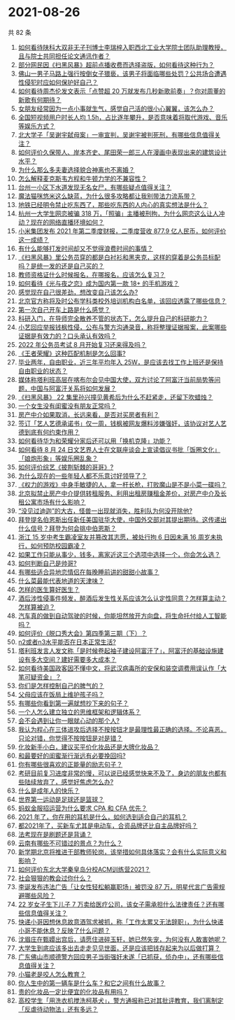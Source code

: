 # 2021-08-26

共 82 条

<!-- BEGIN -->
<!-- 最后更新时间 Thu Aug 26 2021 10:14:36 GMT+0800 (China Standard Time) -->

1. [如何看待陕科大双非无子刊博士李瑞梓入职西北工业大学院士团队助理教授，且与院士共同担任论文通讯作者？](https://www.zhihu.com/question/481401794)
1. [部分网民因《扫黑风暴》超前点播收费而选择盗版，如何看待这种行为？](https://www.zhihu.com/question/482317227)
1. [佛山一男子马路上强行按倒女子猥亵，该男子将面临哪些处罚？公共场合遭遇性侵犯时应如何保护好自己？](https://www.zhihu.com/question/482421999)
1. [如何看待周杰伦发文表示「点赞超 20
   万就发布几秒新歌前奏」？你对周董的新歌有何期待？](https://www.zhihu.com/question/482389585)
1. [女朋友经常因为一点小事就生气，感觉自己活的很小心翼翼，该怎么办？](https://www.zhihu.com/question/369240208)
1. [全国短视频用户时长人均
   1.5h，占比逐年攀升，是否意味着将取代游戏、音乐等娱乐方式？](https://www.zhihu.com/question/482183971)
1. [北大学子「吴谢宇弑母案」一审宣判，吴谢宇被判死刑，有哪些信息值得关注？](https://www.zhihu.com/question/482379648)
1. [如何评价久保带人、岸本齐史、尾田荣一郎三人在漫画中表现出来的建筑设计水平？](https://www.zhihu.com/question/23204659)
1. [为什么那么多夫妻选择貌合神离也不离婚？](https://www.zhihu.com/question/480287058)
1. [怎么解释麦克斯韦方程和牛顿力学的不兼容性？](https://www.zhihu.com/question/52992989)
1. [台州一小区下水道发现无名女尸，有哪些疑点值得关注？](https://www.zhihu.com/question/482410321)
1. [魔法猫咪悠米这么缺蓝，为什么很多攻略都让我别带法力流系带？](https://www.zhihu.com/question/481730425)
1. [地铁已经明令禁止吃东西了，那些吃东西的人内心的真实想法是什么？](https://www.zhihu.com/question/482328747)
1. [杭州一大学生网恋被骗 318
   万，「照骗」主播被刑拘，为什么网恋这么让人冲动？现在的网络直播环境如何？](https://www.zhihu.com/question/482532943)
1. [小米集团发布 2021 年第二季度财报，二季度营收 877.9
   亿人民币，如何评价这一成绩？](https://www.zhihu.com/question/482437885)
1. [有什么能够打发时间却又不觉得浪费时间的事情？](https://www.zhihu.com/question/301386253)
1. [《扫黑风暴》里公务员穿的都是白衬衫和黑夹克，这样的穿着是公务员标配吗？是统一发的还是自己买的？](https://www.zhihu.com/question/482085356)
1. [教师资格证什么时候报名，在哪报名，应该怎么复习？](https://www.zhihu.com/question/324659524)
1. [如何看待《光与夜之恋》成为国内第一款 18+ 的手机游戏？](https://www.zhihu.com/question/482447312)
1. [感觉现在自己很差劲，想改变自己该怎么办?](https://www.zhihu.com/question/473565631)
1. [北京官方称将及时公布学科类校外培训机构白名单，该回应透露了哪些信息？](https://www.zhihu.com/question/482318934)
1. [第一次自己开车上路是什么感觉？](https://www.zhihu.com/question/41205857)
1. [科研入门，在导师完全散养不管的状态下，怎么提升自己的科研能力？](https://www.zhihu.com/question/385466539)
1. [小艺回应举报钱枫性侵，公布与警方沟通录音，称将整理证据报案，此案哪些证据是有效力的？口头承认有效吗？](https://www.zhihu.com/question/482268240)
1. [2022 年公务员考试 8 月开始复习还来得及吗？](https://www.zhihu.com/question/473891541)
1. [《王者荣耀》这种匹配机制是怎么回事?](https://www.zhihu.com/question/460284443)
1. [毕业两年，自由职业，近三年平均年入
   25W，是应该去找工作上班还是保持自由职业的状态？](https://www.zhihu.com/question/480111741)
1. [媒体称塔利班高层在喀布尔会见中国大使，双方讨论了阿富汗当前局势等问题，中国与阿富汗关系将如何发展？](https://www.zhihu.com/question/482332246)
1. [《扫黑风暴》 22
   集里孙兴撞见黄希后为什么不赶紧走，还留下吹蜡烛？](https://www.zhihu.com/question/482266141)
1. [一个女生没有闺蜜没有朋友正常吗？](https://www.zhihu.com/question/474728427)
1. [房产中介如果取消，长远来看，是否对买房者有利？](https://www.zhihu.com/question/481297553)
1. [签订「艺人艺德承诺书」仅一周，钱枫被网友爆料涉嫌强奸，该协议对艺人艺德到底有何约束作用？](https://www.zhihu.com/question/482163098)
1. [如何看待华为和荣耀分家后还可以用「换机克隆」功能？](https://www.zhihu.com/question/482172394)
1. [如何看待 8 月 24
   日文艺界人士在文联座谈会上宣读倡议书批「饭圈文化」「娘炮形象」等娱乐圈乱象？](https://www.zhihu.com/question/482332616)
1. [如何评价综艺《披荆斩棘的哥哥》?](https://www.zhihu.com/question/404096914)
1. [为什么现在的一些年轻人都不乐意讨好领导了？](https://www.zhihu.com/question/481164367)
1. [《权力的游戏》中身手敏捷的人，拿一杆长枪，打败魔山是不是小菜一碟吗？](https://www.zhihu.com/question/479161555)
1. [北京拟禁止房产中介提供转租服务、利用出租房赚租金差价，对房产中介及长租公寓市场有什么影响？](https://www.zhihu.com/question/482343512)
1. [“没见过迪迦”的大古，怪兽一出现就消失，胜利队为何没开除他?](https://www.zhihu.com/question/479370188)
1. [拜登提名伯恩斯出任新任美国驻华大使，中国外交部对其提出期待。这传递出什么信号？拜登为何会挑中伯恩斯？](https://www.zhihu.com/question/481886961)
1. [浙江 15 岁中考生霸凌室友并篡改其志愿，被处行拘 6 日因未满 16
   周岁未执行，如何预防校园霸凌？](https://www.zhihu.com/question/482301261)
1. [如果工作只能从事少，钱多，离家近这三个选项中选择一个，你会怎么选？](https://www.zhihu.com/question/468961266)
1. [如何判断自己是帅哥?](https://www.zhihu.com/question/475005927)
1. [有哪些适合异地恋情侣在每晚睡前讲的甜甜小故事？](https://www.zhihu.com/question/50254255)
1. [什么菜最能代表地道的天津味？](https://www.zhihu.com/question/478359732)
1. [怎样的医生算好医生？](https://www.zhihu.com/question/451328368)
1. [酒后涉性侵事件频发，醉酒后发生性关系应该怎么认定性同意？怎样算主动？怎样算被迫？](https://www.zhihu.com/question/482316275)
1. [汽车真的做到自动驾驶的时候，你能坦然放开方向盘，将生命托付给人工智能吗？](https://www.zhihu.com/question/451423577)
1. [如何评价《脱口秀大会》第四季第三期（下）？](https://www.zhihu.com/question/482432558)
1. [n2或者n3水平能否在日本正常生活?](https://www.zhihu.com/question/481074941)
1. [塔利班发言人发文称「是时候卷起袖子建设阿富汗了」，阿富汗的基础设施建设有多大空间？建好需要多大成本？](https://www.zhihu.com/question/482424720)
1. [如何看待美国政客因不懂中文，将武汉病毒所的安保和装空调费用误认作「大笔可疑资金」？](https://www.zhihu.com/question/482301233)
1. [你们是怎样控制自己的脾气的？](https://www.zhihu.com/question/481813533)
1. [父母应该在饭局上维护孩子吗？](https://www.zhihu.com/question/419829368)
1. [有哪些你看到第一遍就想抄下来的句子？](https://www.zhihu.com/question/479314330)
1. [一个人怎么建立独立的思维框架和逻辑体系？](https://www.zhihu.com/question/442047678)
1. [会不会遇到让你一眼就心动的那个人?](https://www.zhihu.com/question/480730360)
1. [我认为程心在三体进攻后选择不按按钮才是最理性最正确的选择。不论喜恶，只论对错，你觉得不按按钮是对是错？](https://www.zhihu.com/question/313151101)
1. [化妆新手小白，建议买平价化妆品还是大牌化妆品？](https://www.zhihu.com/question/480727965)
1. [和最要好的闺蜜渐行渐远有必要挽回吗?](https://www.zhihu.com/question/481102007)
1. [你有哪些很喜欢的正能量的励志句子？](https://www.zhihu.com/question/437089602)
1. [考研目前复习进度非常的慢，可以说已经感觉快来不及了，身边的朋友也都有些陆续放弃了，感觉好焦虑怎么办?](https://www.zhihu.com/question/478691040)
1. [什么是成年人的快乐？](https://www.zhihu.com/question/478367374)
1. [世界第一运动是足球还是篮球？](https://www.zhihu.com/question/374583793)
1. [蚂蚁金服招运营为什么要求 CPA 和 CFA 优先？](https://www.zhihu.com/question/471686496)
1. [2021 年了，你在用的耳机是什么，如何选到适合自己的耳机？](https://www.zhihu.com/question/473477105)
1. [都2021年了，买新车尤其是电动车，合资品牌还比自主品牌好吗？](https://www.zhihu.com/question/480162577)
1. [法考现在是刷题还是背诵？](https://www.zhihu.com/question/478035814)
1. [云南有哪些不可错过的景点？为什么？](https://www.zhihu.com/question/22866107)
1. [新学期北京将推进干部教师轮岗，该举措如何具体落实？会有什么实际意义和影响？](https://www.zhihu.com/question/482313608)
1. [如何评价东北大学秦皇岛分校ACM训练营2021？](https://www.zhihu.com/question/481693733)
1. [社会狠狠的教会过你什么？](https://www.zhihu.com/question/431538148)
1. [李诞发布违法广告「让女性轻松躺赢职场」被罚没 87
   万，明星代言广告需规避哪些风险？](https://www.zhihu.com/question/482180430)
1. [22 岁女子生下儿子 7
   万卖给医疗公司，该女子需承担什么法律责任？还有哪些信息值得关注？](https://www.zhihu.com/question/482079622)
1. [快递小哥因想休息故意酒驾求被抓，称「工作太累又无法辞职」，为什么快递小哥不能休息？反映了什么问题？](https://www.zhihu.com/question/481955591)
1. [沈眉庄在甄嬛出宫后，请愿住进碎玉轩，她已然失宠，为何没有人敢害她呢？](https://www.zhihu.com/question/480465429)
1. [大学生到底应该多出去走走见见世面，还是应该把钱存起来为以后做打算？](https://www.zhihu.com/question/282241773)
1. [广东佛山市顺德警方回应男子当街强奸未遂「已抓获，侦办中」，还有哪些信息值得关注？](https://www.zhihu.com/question/482431732)
1. [小猫老是咬人怎么教育？](https://www.zhihu.com/question/358028355)
1. [你人生中的第一辆车是什么车？和它之间有什么故事？](https://www.zhihu.com/question/482156843)
1. [贵的化妆品一定比便宜的化妆品有用吗？](https://www.zhihu.com/question/480727897)
1. [高校学生「用洗衣机搅洗柯基犬」，警方通报称已对其批评教育，我们离制定「反虐待动物法」还有多远？](https://www.zhihu.com/question/482281615)

<!-- END -->
